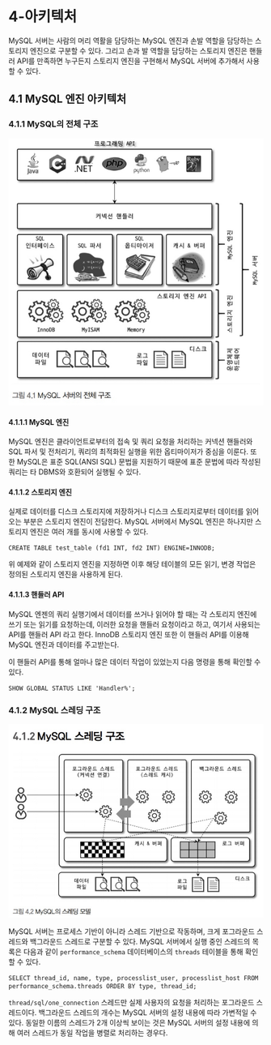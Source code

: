 # 4-아키텍처
MySQL 서버는 사람의 머리 역활을 담당하는 MySQL 엔진과 손발 역할을 담당하는 스토리지 엔진으로 구분할 수 있다. 그리고 손과 발 역할을 담당하는 스토리지 엔진은 핸들러 API를 만족하면 누구든지 스토리지 엔진을 구현해서 MySQL 서버에 추가해서 사용할 수 있다.

## 4.1 MySQL 엔진 아키텍처
### 4.1.1 MySQL의 전체 구조
![](../img/MySQL구조.jpeg)

#### 4.1.1.1 MySQL 엔진
MySQL 엔진은 클라이언트로부터의 접속 및 쿼리 요청을 처리하는 커넥션 핸들러와 SQL 파서 및 전처리기, 쿼리의 최적화된 실행을 위한 옵티마이저가 중심을 이룬다. 또한 MySQL은 표준 SQL(ANSI SQL) 문법을 지원하기 때문에 표준 문법에 따라 작성된 쿼리는 타 DBMS와 호환되어 실행될 수 있다.

#### 4.1.1.2 스토리지 엔진
실제로 데이터를 디스크 스토리지에 저장하거나 디스크 스토리지로부터 데이터를 읽어오는 부분은 스토리지 엔진이 전담한다. MySQL 서버에서 MySQL 엔진은 하나지만 스토리지 엔진은 여러 개를 동시에 사용할 수 있다.

```MySQL
CREATE TABLE test_table (fd1 INT, fd2 INT) ENGINE=INNODB;
```

위 예제와 같이 스토리지 엔진을 지정하면 이후 해당 테이블의 모든 읽기, 변경 작업은 정의된 스토리지 엔진을 사용하게 된다.

#### 4.1.1.3 핸들러 API
MySQL 엔젠의 쿼리 실행기에서 데이터를 쓰거나 읽어야 할 때는 각 스토리지 엔진에 쓰기 또는 읽기를 요청하는데, 이러한 요청을 핸들러 요청이라고 하고, 여기서 사용되는 API를 핸들러 API 라고 한다. InnoDB 스토리지 엔진 또한 이 핸들러 API를 이용해 MySQL 엔진과 데이터를 주고받는다. 

이 핸들러 API를 통해 얼마나 많은 데이터 작업이 있었는지 다음 명령을 통해 확인할 수 있다.

```MySQL
SHOW GLOBAL STATUS LIKE 'Handler%';
```

### 4.1.2 MySQL 스레딩 구조
![](../img/MySQL의스레딩모델.jpeg)

MySQL 서버는 프로세스 기반이 아니라 스레드 기반으로 작동하며, 크게 포그라운드 스레드와 백그라운드 스레드로 구분할 수 있다. MySQL 서버에서 실행 중인 스레드의 목록은 다음과 같이  `performance_schema` 데이터베이스의 `threads` 테이블을 통해 확인할 수 있다.

```MySQL
SELECT thread_id, name, type, processlist_user, processlist_host FROM performance_schema.threads ORDER BY type, thread_id;
```

`thread/sql/one_connection` 스레드만 실제 사용자의 요청을 처리하는 포그라운드 스레드이다. 백그라운드 스레드의 개수는 MySQL 서버의 설정 내용에 따라 가변적일 수 있다. 동일한 이름의 스레드가 2개 이상씩 보이는 것은 MySQL 서버의 설정 내용에 의해 여러 스레드가 동일 작업을 병렬로 처리하는 경우다.

